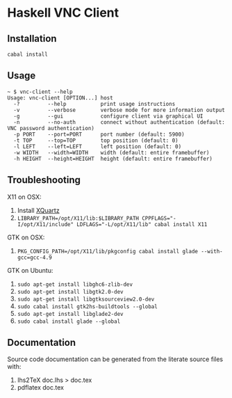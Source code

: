 Haskell VNC Client
==================

Installation
------------

    cabal install

Usage
-----

    ~ $ vnc-client --help
    Usage: vnc-client [OPTION...] host
      -?         --help           print usage instructions
      -v         --verbose        verbose mode for more information output
      -g         --gui            configure client via graphical UI
      -n         --no-auth        connect without authentication (default: VNC password authentication)
      -p PORT    --port=PORT      port number (default: 5900)
      -t TOP     --top=TOP        top position (default: 0)
      -l LEFT    --left=LEFT      left position (default: 0)
      -w WIDTH   --width=WIDTH    width (default: entire framebuffer)
      -h HEIGHT  --height=HEIGHT  height (default: entire framebuffer)

Troubleshooting
---------------

X11 on OSX:

1. Install [XQuartz](http://xquartz.macosforge.org/)
2. `LIBRARY_PATH=/opt/X11/lib:$LIBRARY_PATH CPPFLAGS="-I/opt/X11/include" LDFLAGS="-L/opt/X11/lib" cabal install X11`

GTK on OSX:

1. `PKG_CONFIG_PATH=/opt/X11/lib/pkgconfig cabal install glade --with-gcc=gcc-4.9`
 
GTK on Ubuntu:

1. `sudo apt-get install libghc6-zlib-dev`
2. `sudo apt-get install libgtk2.0-dev`
3. `sudo apt-get install libgtksourceview2.0-dev`
4. `sudo cabal install gtk2hs-buildtools --global`
5. `sudo apt-get install libglade2-dev`
6. `sudo cabal install glade --global`

Documentation
-------------

Source code documentation can be generated from the literate source files with:

1. lhs2TeX doc.lhs > doc.tex
2. pdflatex doc.tex
